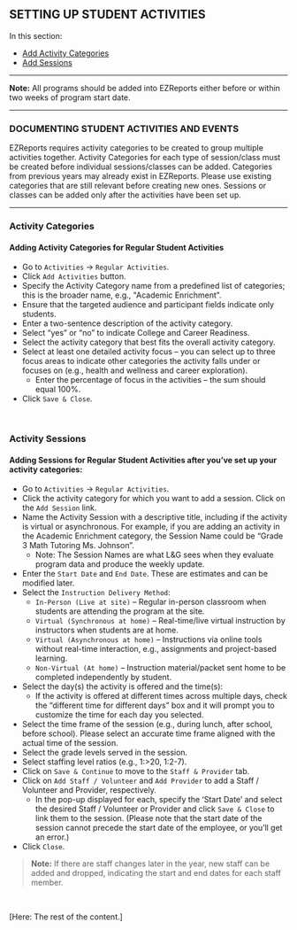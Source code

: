 ## SETTING UP STUDENT ACTIVITIES 

In this section:  
- [Add Activity Categories](#activity-categories) 
- [Add Sessions](#activity-sessions)  

***

**Note:** All programs should be added into EZReports either before or within two weeks of program start date.

***

### DOCUMENTING STUDENT ACTIVITIES AND EVENTS
EZReports requires activity categories to be created to group multiple activities together. Activity Categories for each type of session/class must be created before individual sessions/classes can be added. Categories from previous years may already exist in EZReports. Please use existing categories that are still relevant before creating new ones. Sessions or classes can be added only after the activities have been set up.

***

### Activity Categories
#### Adding Activity Categories for Regular Student Activities
- Go to `Activities` &#8594; `Regular Activities`.
- Click `Add Activities` button.
- Specify the Activity Category name from a predefined list of categories; this is the broader name, e.g., "Academic Enrichment". 
- Ensure that the targeted audience and participant fields indicate only students.
- Enter a two-sentence description of the activity category.
- Select “yes” or “no” to indicate College and Career Readiness.
- Select the activity category that best fits the overall activity category.
- Select at least one detailed activity focus – you can select up to three focus areas to indicate other categories the activity falls under or focuses on (e.g., health and wellness and career exploration).
    - Enter the percentage of focus in the activities – the sum should equal 100%. 
- Click `Save & Close`.

<br>

### Activity Sessions
#### Adding Sessions for Regular Student Activities after you’ve set up your activity categories:
- Go to `Activities` &#8594; `Regular Activities`.
- Click the activity category for which you want to add a session. Click on the `Add Session` link. 
- Name the Activity Session with a descriptive title, including if the activity is virtual or asynchronous. For example, if you are adding an activity in the Academic Enrichment category, the Session Name could be “Grade 3 Math Tutoring Ms. Johnson”. 
    - Note: The Session Names are what L&G sees when they evaluate program data and produce the weekly update.
- Enter the `Start Date` and `End Date`. These are estimates and can be modified later.
- Select the `Instruction Delivery Method`:
    - `In-Person (Live at site)` – Regular in-person classroom when students are attending the program at the site.
    - `Virtual (Synchronous at home)` – Real-time/live virtual instruction by instructors when students are at home.
    - `Virtual (Asynchronous at home)` – Instructions via online tools without real-time interaction, e.g., assignments and project-based learning.
    - `Non-Virtual (At home)` – Instruction material/packet sent home to be completed independently by student.
- Select the day(s) the activity is offered and the time(s):
    - If the activity is offered at different times across multiple days, check the “different time for different days” box and it will prompt you to customize the time for each day you selected.
- Select the time frame of the session (e.g., during lunch, after school, before school). Please select an accurate time frame aligned with the actual time of the session.
- Select the grade levels served in the session.
- Select staffing level ratios (e.g., 1:>20, 1:2-7).
- Click on `Save & Continue` to move to the `Staff & Provider` tab.
- Click on `Add Staff / Volunteer` and `Add Provider` to add a Staff / Volunteer and Provider, respectively.
    - In the pop-up displayed for each, specify the ‘Start Date’ and select the desired Staff / Volunteer or Provider and click `Save & Close` to link them to the session. (Please note that the start date of the session cannot precede the start date of the employee, or you’ll get an error.)
- Click `Close`.
> **Note:** If there are staff changes later in the year, new staff can be added and dropped, indicating the start and end dates for each staff member. 

<br>

[Here: The rest of the content.]
